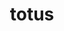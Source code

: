 ---
title: totus
meaning: all, the whole
ch: [twentyonetwo]
pos: totadjective
femstem: tot
femend: a
neutstem: tot
neutend: um
derivative: total
---